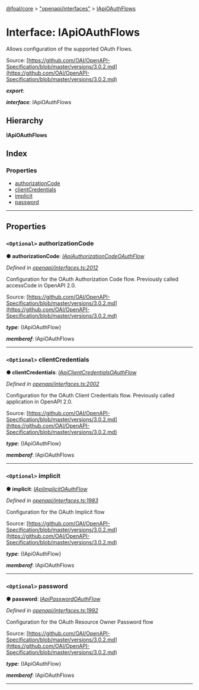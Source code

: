 [@foal/core](../README.md) > ["openapi/interfaces"](../modules/_openapi_interfaces_.md) > [IApiOAuthFlows](../interfaces/_openapi_interfaces_.iapioauthflows.md)

# Interface: IApiOAuthFlows

Allows configuration of the supported OAuth Flows.

Source: [https://github.com/OAI/OpenAPI-Specification/blob/master/versions/3.0.2.md](https://github.com/OAI/OpenAPI-Specification/blob/master/versions/3.0.2.md)

*__export__*: 

*__interface__*: IApiOAuthFlows

## Hierarchy

**IApiOAuthFlows**

## Index

### Properties

* [authorizationCode](_openapi_interfaces_.iapioauthflows.md#authorizationcode)
* [clientCredentials](_openapi_interfaces_.iapioauthflows.md#clientcredentials)
* [implicit](_openapi_interfaces_.iapioauthflows.md#implicit)
* [password](_openapi_interfaces_.iapioauthflows.md#password)

---

## Properties

<a id="authorizationcode"></a>

### `<Optional>` authorizationCode

**● authorizationCode**: *[IApiAuthorizationCodeOAuthFlow](_openapi_interfaces_.iapiauthorizationcodeoauthflow.md)*

*Defined in [openapi/interfaces.ts:2012](https://github.com/FoalTS/foal/blob/07f00115/packages/core/src/openapi/interfaces.ts#L2012)*

Configuration for the OAuth Authorization Code flow. Previously called accessCode in OpenAPI 2.0.

Source: [https://github.com/OAI/OpenAPI-Specification/blob/master/versions/3.0.2.md](https://github.com/OAI/OpenAPI-Specification/blob/master/versions/3.0.2.md)

*__type__*: {IApiOAuthFlow}

*__memberof__*: IApiOAuthFlows

___
<a id="clientcredentials"></a>

### `<Optional>` clientCredentials

**● clientCredentials**: *[IApiClientCredentialsOAuthFlow](_openapi_interfaces_.iapiclientcredentialsoauthflow.md)*

*Defined in [openapi/interfaces.ts:2002](https://github.com/FoalTS/foal/blob/07f00115/packages/core/src/openapi/interfaces.ts#L2002)*

Configuration for the OAuth Client Credentials flow. Previously called application in OpenAPI 2.0.

Source: [https://github.com/OAI/OpenAPI-Specification/blob/master/versions/3.0.2.md](https://github.com/OAI/OpenAPI-Specification/blob/master/versions/3.0.2.md)

*__type__*: {IApiOAuthFlow}

*__memberof__*: IApiOAuthFlows

___
<a id="implicit"></a>

### `<Optional>` implicit

**● implicit**: *[IApiImplicitOAuthFlow](_openapi_interfaces_.iapiimplicitoauthflow.md)*

*Defined in [openapi/interfaces.ts:1983](https://github.com/FoalTS/foal/blob/07f00115/packages/core/src/openapi/interfaces.ts#L1983)*

Configuration for the OAuth Implicit flow

Source: [https://github.com/OAI/OpenAPI-Specification/blob/master/versions/3.0.2.md](https://github.com/OAI/OpenAPI-Specification/blob/master/versions/3.0.2.md)

*__type__*: {IApiOAuthFlow}

*__memberof__*: IApiOAuthFlows

___
<a id="password"></a>

### `<Optional>` password

**● password**: *[IApiPasswordOAuthFlow](_openapi_interfaces_.iapipasswordoauthflow.md)*

*Defined in [openapi/interfaces.ts:1992](https://github.com/FoalTS/foal/blob/07f00115/packages/core/src/openapi/interfaces.ts#L1992)*

Configuration for the OAuth Resource Owner Password flow

Source: [https://github.com/OAI/OpenAPI-Specification/blob/master/versions/3.0.2.md](https://github.com/OAI/OpenAPI-Specification/blob/master/versions/3.0.2.md)

*__type__*: {IApiOAuthFlow}

*__memberof__*: IApiOAuthFlows

___

